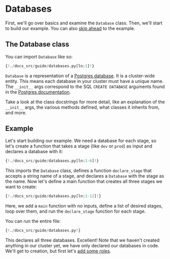 # Databases

First, we'll go over basics and examine the `Database` class. Then, we'll start
to build our example. You can also [skip ahead](#example) to the example.

## The Database class

You can import `Database` like so:

```Python
{!./docs_src/guide/databases.py[ln:1]!}
```

`Database` is a representation of a [Postgres database](https://www.postgresql.org/docs/current/managing-databases.html).
It is a cluster-wide entity. This means each database in your cluster must have a unique name. The `__init__` args
correspond to the SQL `CREATE DATABASE` arguments found in the [Postgres documentation](https://www.postgresql.org/docs/current/sql-createdatabase.html).

Take a look at the class docstrings for more detail, like an explanation of the `__init__` args, the various
methods defined, what classes it inherits from, and more.

## Example

Let's start building our example. We need a database for each stage, so let's create a function
that takes a stage (like `dev` or `prod`) as input and declares a database with it:

```Python
{!./docs_src/guide/databases.py[ln:1-6]!}
```

This imports the `Database` class, defines a function `declare_stage` that accepts a string name of a stage,
and declares a `Database` with the stage as the name. Now let's define a main function that creates all three
stages we want to create:

```Python hl_lines="8-11"
{!./docs_src/guide/databases.py[ln:1-12]!}
```

Here, we add a `main` function with no inputs, define a list of desired stages, loop over them, and run the
`declare_stage` function for each stage.

You can run the entire file:

```Python
{!./docs_src/guide/databases.py!}
```

This declares all three databases. Excellent! Note that we haven't created anything in our cluster yet, we have only
declared our databases in code. We'll get to creation, but first let's [add some roles](/guide/roles).